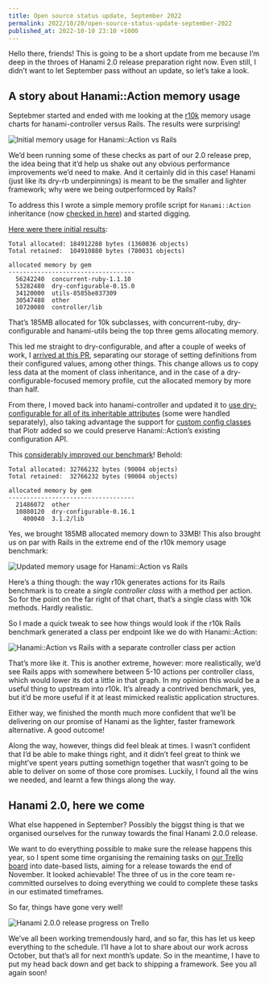 ```yaml
---
title: Open source status update, September 2022
permalink: 2022/10/20/open-source-status-update-september-2022
published_at: 2022-10-10 23:10 +1000
---
```


Hello there, friends! This is going to be a short update from me because I’m deep in the throes of Hanami 2.0 release preparation right now. Even still, I didn’t want to let September pass without an update, so let’s take a look.

## A story about Hanami::Action memory usage

Septebmer started and ended with me looking at the [r10k](https://github.com/jeremyevans/r10k) memory usage charts for hanami-controller versus Rails. The results were surprising!

![Initial memory usage for Hanami::Action vs Rails](https://user-images.githubusercontent.com/3134/197044951-8e5742ae-8437-43b2-aba7-11352b5b306d.png)

We’d been running some of these checks as part of our 2.0 release prep, the idea being that it’d help us shake out any obvious performance improvements we’d need to make. And it certainly did in this case! Hanami (just like its dry-rb underpinnings) is meant to be the smaller and lighter framework; why were we being outperformced by Rails?

To address this I wrote a simple memory profile script for `Hanami::Action` inheritance (now [checked in here](https://github.com/hanami/controller/blob/e47fe2484e3d07811e5e817abff17c9a0b027595/benchmarks/memory_profile_action.rb)) and started digging.

[Here were there initial results](https://gist.github.com/timriley/6c512c100c179070c673afc578618386):

```
Total allocated: 184912288 bytes (1360036 objects)
Total retained:  104910880 bytes (780031 objects)

allocated memory by gem
-----------------------------------
  56242240  concurrent-ruby-1.1.10
  53282480  dry-configurable-0.15.0
  34120000  utils-8585be837309
  30547488  other
  10720080  controller/lib
```

That’s 185MB allocated for 10k subclasses, with concurrent-ruby, dry-configurable and hanami-utils being the top three gems allocating memory.

This led me straight to dry-configurable, and after a couple of weeks of work, I [arrived at this PR](https://github.com/dry-rb/dry-configurable/pull/138), separating our storage of setting definitions from their configured values, among other things. This change allows us to copy less data at the moment of class inheritance, and in the case of a dry-configurable-focused memory profile, cut the allocated memory by more than half.

From there, I moved back into hanami-controller and updated it to [use dry-configurable for all of its inheritable attributes](https://github.com/hanami/controller/pull/392) (some were handled separately), also taking advantage the support for [custom config classes](https://github.com/dry-rb/dry-configurable/pull/136) that Piotr added so we could preserve Hanami::Action’s existing configuration API.

This [considerably improved our benchmark](https://gist.github.com/timriley/417595e404e58efb92a5290a4942ef1a)! Behold:

```
Total allocated: 32766232 bytes (90004 objects)
Total retained:  32766232 bytes (90004 objects)

allocated memory by gem
-----------------------------------
  21486072  other
  10880120  dry-configurable-0.16.1
    400040  3.1.2/lib
```

Yes, we brought 185MB allocated memory down to 33MB! This also brought us on par with Rails in the extreme end of the r10k memory usage benchmark:

![Updated memory usage for Hanami::Action vs Rails](https://user-images.githubusercontent.com/3134/196795166-d60b6db8-a75a-44ed-a201-44cd7a054f27.png)

Here’s a thing though: the way r10k generates actions for its Rails benchmark is to create a _single controller class_ with a method per action. So for the point on the far right of that chart, that’s a single class with 10k methods. Hardly realistic.

So I made a quick tweak to see how things would look if the r10k Rails benchmark generated a class per endpoint like we do with Hanami::Action:

![Hanami::Action vs Rails with a separate controller class per action](https://user-images.githubusercontent.com/3134/196795365-4e7111b6-62a6-4dff-adc2-29201375f3d9.png)

That’s more like it. This is another extreme, however: more realistically, we’d see Rails apps with somewhere between 5-10 actions per controller class, which would lower its dot a little in that graph. In my opinion this would be a useful thing to upstream into r10k. It’s already a contrived benchmark, yes, but it’d be more useful if it at least mimicked realistic application structures.

Either way, we finished the month much more confident that we’ll be delivering on our promise of Hanami as the lighter, faster framework alternative. A good outcome!

Along the way, however, things did feel bleak at times. I wasn’t confident that I’d be able to make things right, and it didn’t feel great to think we might’ve spent years putting somethign together that wasn’t going to be able to deliver on some of those core promises. Luckily, I found all the wins we needed, and learnt a few things along the way.

## Hanami 2.0, here we come

What else happened in September? Possibly the biggst thing is that we organised ourselves for the runway towards the final Hanami 2.0.0 release.

We want to do everything possible to make sure the release happens this year, so I spent some time organising the remaining tasks on [our Trello board](https://trello.com/b/lFifnBti/hanami-20) into date-based lists, aiming for a release towards the end of November. It looked achievable! The three of us in the core team re-committed ourselves to doing everything we could to complete these tasks in our estimated timeframes.

So far, things have gone very well!

![Hanami 2.0.0 release progress on Trello](https://user-images.githubusercontent.com/3134/196941690-6a871cbe-3b57-470e-8b32-6887ccab2e22.png)

We’ve all been working tremendously hard, and so far, this has let us keep everything to the schedule. I’ll have a lot to share about our work across October, but that’s all for next month’s update. So in the meantime, I have to put my head back down and get back to shipping a framework. See you all again soon!
